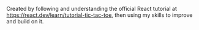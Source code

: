 Created by following and understanding the official React tutorial at https://react.dev/learn/tutorial-tic-tac-toe, then using my skills to improve and build on it.
